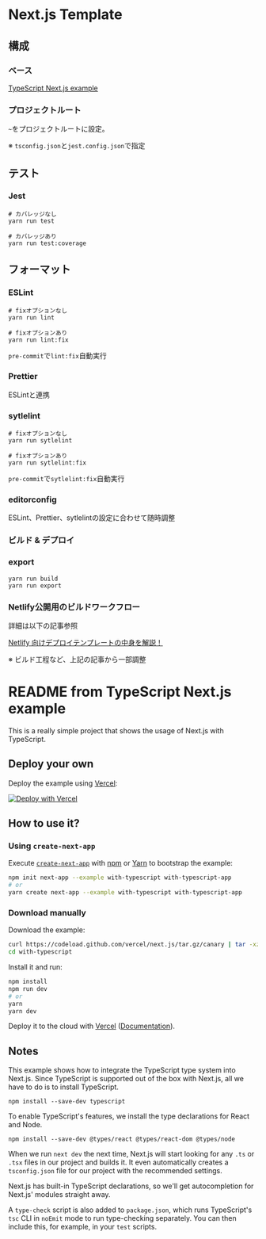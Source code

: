 # Next.js Template
## 構成
### ベース
[TypeScript Next.js example](https://github.com/vercel/next.js/tree/canary/examples/with-typescript)

### プロジェクトルート
`~`をプロジェクトルートに設定。

※ `tsconfig.json`と`jest.config.json`で指定

## テスト
### Jest
```shell script
# カバレッジなし
yarn run test

# カバレッジあり
yarn run test:coverage
```

## フォーマット
### ESLint
```shell script
# fixオプションなし
yarn run lint

# fixオプションあり
yarn run lint:fix
```
`pre-commit`で`lint:fix`自動実行

### Prettier
ESLintと連携

### sytlelint
```shell script
# fixオプションなし
yarn run sytlelint

# fixオプションあり
yarn run sytlelint:fix
```
`pre-commit`で`sytlelint:fix`自動実行

### editorconfig
ESLint、Prettier、sytlelintの設定に合わせて随時調整

### ビルド & デプロイ
### export
```shell script
yarn run build
yarn run export
```

### Netlify公開用のビルドワークフロー
詳細は以下の記事参照

[Netlify 向けデプロイテンプレートの中身を解説！](https://mmll.hatenablog.com/entry/category/services/netlify/template-deploy-to-netlify-source-code)

※ ビルド工程など、上記の記事から一部調整


# README from TypeScript Next.js example

This is a really simple project that shows the usage of Next.js with TypeScript.

## Deploy your own

Deploy the example using [Vercel](https://vercel.com):

[![Deploy with Vercel](https://vercel.com/button)](https://vercel.com/import/project?template=https://github.com/vercel/next.js/tree/canary/examples/with-typescript)

## How to use it?

### Using `create-next-app`

Execute [`create-next-app`](https://github.com/vercel/next.js/tree/canary/packages/create-next-app) with [npm](https://docs.npmjs.com/cli/init) or [Yarn](https://yarnpkg.com/lang/en/docs/cli/create/) to bootstrap the example:

```bash
npm init next-app --example with-typescript with-typescript-app
# or
yarn create next-app --example with-typescript with-typescript-app
```

### Download manually

Download the example:

```bash
curl https://codeload.github.com/vercel/next.js/tar.gz/canary | tar -xz --strip=2 next.js-canary/examples/with-typescript
cd with-typescript
```

Install it and run:

```bash
npm install
npm run dev
# or
yarn
yarn dev
```

Deploy it to the cloud with [Vercel](https://vercel.com/import?filter=next.js&utm_source=github&utm_medium=readme&utm_campaign=next-example) ([Documentation](https://nextjs.org/docs/deployment)).

## Notes

This example shows how to integrate the TypeScript type system into Next.js. Since TypeScript is supported out of the box with Next.js, all we have to do is to install TypeScript.

```
npm install --save-dev typescript
```

To enable TypeScript's features, we install the type declarations for React and Node.

```
npm install --save-dev @types/react @types/react-dom @types/node
```

When we run `next dev` the next time, Next.js will start looking for any `.ts` or `.tsx` files in our project and builds it. It even automatically creates a `tsconfig.json` file for our project with the recommended settings.

Next.js has built-in TypeScript declarations, so we'll get autocompletion for Next.js' modules straight away.

A `type-check` script is also added to `package.json`, which runs TypeScript's `tsc` CLI in `noEmit` mode to run type-checking separately. You can then include this, for example, in your `test` scripts.
